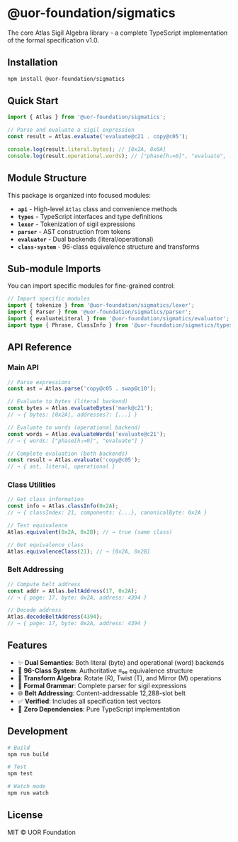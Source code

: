 # @uor-foundation/sigmatics

The core Atlas Sigil Algebra library - a complete TypeScript implementation of the formal specification v1.0.

## Installation

```bash
npm install @uor-foundation/sigmatics
```

## Quick Start

```typescript
import { Atlas } from '@uor-foundation/sigmatics';

// Parse and evaluate a sigil expression
const result = Atlas.evaluate('evaluate@c21 . copy@c05');

console.log(result.literal.bytes); // [0x2A, 0x0A]
console.log(result.operational.words); // ["phase[h₂=0]", "evaluate", ...]
```

## Module Structure

This package is organized into focused modules:

- **`api`** - High-level `Atlas` class and convenience methods
- **`types`** - TypeScript interfaces and type definitions
- **`lexer`** - Tokenization of sigil expressions
- **`parser`** - AST construction from tokens
- **`evaluator`** - Dual backends (literal/operational)
- **`class-system`** - 96-class equivalence structure and transforms

## Sub-module Imports

You can import specific modules for fine-grained control:

```typescript
// Import specific modules
import { tokenize } from '@uor-foundation/sigmatics/lexer';
import { Parser } from '@uor-foundation/sigmatics/parser';
import { evaluateLiteral } from '@uor-foundation/sigmatics/evaluator';
import type { Phrase, ClassInfo } from '@uor-foundation/sigmatics/types';
```

## API Reference

### Main API

```typescript
// Parse expressions
const ast = Atlas.parse('copy@c05 . swap@c10');

// Evaluate to bytes (literal backend)
const bytes = Atlas.evaluateBytes('mark@c21');
// → { bytes: [0x2A], addresses?: [...] }

// Evaluate to words (operational backend)
const words = Atlas.evaluateWords('evaluate@c21');
// → { words: ["phase[h₂=0]", "evaluate"] }

// Complete evaluation (both backends)
const result = Atlas.evaluate('copy@c05');
// → { ast, literal, operational }
```

### Class Utilities

```typescript
// Get class information
const info = Atlas.classInfo(0x2A);
// → { classIndex: 21, components: {...}, canonicalByte: 0x2A }

// Test equivalence
Atlas.equivalent(0x2A, 0x2B); // → true (same class)

// Get equivalence class
Atlas.equivalenceClass(21); // → [0x2A, 0x2B]
```

### Belt Addressing

```typescript
// Compute belt address
const addr = Atlas.beltAddress(17, 0x2A);
// → { page: 17, byte: 0x2A, address: 4394 }

// Decode address
Atlas.decodeBeltAddress(4394);
// → { page: 17, byte: 0x2A, address: 4394 }
```

## Features

- ✨ **Dual Semantics**: Both literal (byte) and operational (word) backends
- 🎯 **96-Class System**: Authoritative ≡₉₆ equivalence structure
- 🔄 **Transform Algebra**: Rotate (R), Twist (T), and Mirror (M) operations
- 📐 **Formal Grammar**: Complete parser for sigil expressions
- 🌐 **Belt Addressing**: Content-addressable 12,288-slot belt
- ✅ **Verified**: Includes all specification test vectors
- 🚀 **Zero Dependencies**: Pure TypeScript implementation

## Development

```bash
# Build
npm run build

# Test
npm test

# Watch mode
npm run watch
```

## License

MIT © UOR Foundation

